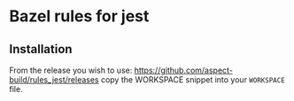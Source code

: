# Bazel rules for jest

## Installation

From the release you wish to use:
<https://github.com/aspect-build/rules_jest/releases>
copy the WORKSPACE snippet into your `WORKSPACE` file.
